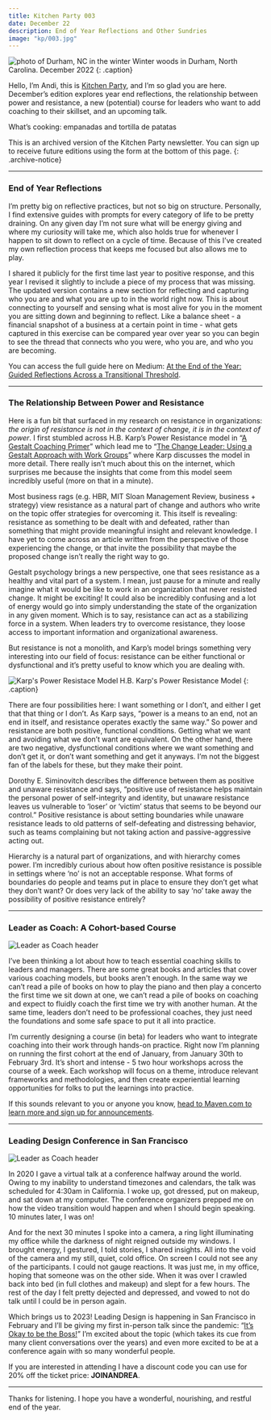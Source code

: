 ```yaml
---
title: Kitchen Party 003
date: December 22
description: End of Year Reflections and Other Sundries
image: "kp/003.jpg"
---
```


![photo of Durham, NC in the winter](kp/003.jpg)
Winter woods in Durham, North Carolina. December 2022
{: .caption}

Hello, I’m Andi, this is [Kitchen Party](kitchen-party), and I’m so glad you are here. December’s edition explores year end reflections, the relationship between power and resistance, a new (potential) course for leaders who want to add coaching to their skillset, and an upcoming talk.

What’s cooking: empanadas and tortilla de patatas

This is an archived version of the Kitchen Party newsletter. You can sign up to receive future editions using the form at the bottom of this page.
{: .archive-notice}

---

### End of Year Reflections

I’m pretty big on reflective practices, but not so big on structure. Personally, I find extensive guides with prompts for every category of life to be pretty draining. On any given day I’m not sure what will be energy giving and where my curiosity will take me, which also holds true for whenever I happen to sit down to reflect on a cycle of time. Because of this I’ve created my own reflection process that keeps me focused but also allows me to play.

I shared it publicly for the first time last year to positive response, and this year I revised it slightly to include a piece of my process that was missing. The updated version contains a new section for reflecting and capturing who you are and what you are up to in the world right now. This is about connecting to yourself and sensing what is most alive for you in the moment you are sitting down and beginning to reflect. Like a balance sheet - a financial snapshot of a business at a certain point in time - what gets captured in this exercise can be compared year over year so you can begin to see the thread that connects who you were, who you are, and who you are becoming.

You can access the full guide here on Medium: [At the End of the Year: Guided Reflections Across a Transitional Threshold](https://medium.com/method-matter/at-the-end-of-the-year-bd201ea99541).

---

### The Relationship Between Power and Resistance

Here is a fun bit that surfaced in my research on resistance in organizations: _the origin of resistance is not in the context of change, it is in the context of power_. I first stumbled across H.B. Karp’s Power Resistance model in “[A Gestalt Coaching Primer](https://www.amazon.com/Gestalt-Coaching-Primer-Awareness-Intelligence/dp/0997378131/ref=sr_1_1?crid=1KPZO3UT3D0QI&keywords=a+gestalt+coaching+primer&qid=1671832512&sprefix=a+gestalt+coaching+prim%2Caps%2C195&sr=8-1)” which lead me to “[The Change Leader: Using a Gestalt Approach with Work Groups](https://www.amazon.com/Change-Leader-Approach-H-Karp/dp/0883904691/ref=tmm_pap_swatch_0?_encoding=UTF8&qid=1671832557&sr=8-1)” where Karp discusses the model in more detail. There really isn’t much about this on the internet, which surprises me because the insights that come from this model seem incredibly useful (more on that in a minute).

Most business rags (e.g. HBR, MIT Sloan Management Review, business + strategy) view resistance as a natural part of change and authors who write on the topic offer strategies for overcoming it. This itself is revealing: resistance as something to be dealt with and defeated, rather than something that might provide meaningful insight and relevant knowledge. I have yet to come across an article written from the perspective of those experiencing the change, or that invite the possibility that maybe the proposed change isn’t really the right way to go.

Gestalt psychology brings a new perspective, one that sees resistance as a healthy and vital part of a system. I mean, just pause for a minute and really imagine what it would be like to work in an organization that never resisted change. It might be exciting! It could also be incredibly confusing and a lot of energy would go into simply understanding the state of the organization in any given moment. Which is to say, resistance can act as a stabilizing force in a system. When leaders try to overcome resistance, they loose access to important information and organizational awareness.

But resistance is not a monolith, and Karp’s model brings something very interesting into our field of focus: resistance can be either functional or dysfunctional and it’s pretty useful to know which you are dealing with.

![Karp's Power Resistace Model](kp/content/power-resistance.jpeg)
H.B. Karp's Power Resistance Model
{: .caption}

There are four possibilities here: I want something or I don’t, and either I get that that thing or I don’t. As Karp says, “power is a means to an end, not an end in itself, and resistance operates exactly the same way.” So power and resistance are both positive, functional conditions. Getting what we want and avoiding what we don’t want are equivalent. On the other hand, there are two negative, dysfunctional conditions where we want something and don’t get it, or don’t want something and get it anyways. I’m not the biggest fan of the labels for these, but they make their point.

Dorothy E. Siminovitch describes the difference between them as positive and unaware resistance and says, “positive use of resistance helps maintain the personal power of self-integrity and identity, but unaware resistance leaves us vulnerable to ‘loser’ or ‘victim’ status that seems to be beyond our control.” Positive resistance is about setting boundaries while unaware resistance leads to old patterns of self-defeating and distressing behavior, such as teams complaining but not taking action and passive-aggressive acting out.

Hierarchy is a natural part of organizations, and with hierarchy comes power. I’m incredibly curious about how often positive resistance is possible in settings where ‘no’ is not an acceptable response. What forms of boundaries do people and teams put in place to ensure they don’t get what they don’t want? Or does very lack of the ability to say ‘no’ take away the possibility of positive resistance entirely?

---

### Leader as Coach: A Cohort-based Course

![Leader as Coach header](kp/content/leader-as-coach.jpeg)

I’ve been thinking a lot about how to teach essential coaching skills to leaders and managers. There are some great books and articles that cover various coaching models, but books aren't enough. In the same way we can’t read a pile of books on how to play the piano and then play a concerto the first time we sit down at one, we can’t read a pile of books on coaching and expect to fluidly coach the first time we try with another human. At the same time, leaders don’t need to be professional coaches, they just need the foundations and some safe space to put it all into practice.

I’m currently designing a course (in beta) for leaders who want to integrate coaching into their work through hands-on practice. Right now I’m planning on running the first cohort at the end of January, from January 30th to February 3rd. It’s short and intense - 5 two hour workshops across the course of a week. Each workshop will focus on a theme, introduce relevant frameworks and methodologies, and then create experiential learning opportunities for folks to put the learnings into practice.

If this sounds relevant to you or anyone you know, [head to Maven.com to learn more and sign up for announcements](https://maven.com/andrea-mignolo/leader-as-coach).


---

### Leading Design Conference in San Francisco

![Leader as Coach header](kp/content/leading-design-2023.jpeg)

In 2020 I gave a virtual talk at a conference halfway around the world. Owing to my inability to understand timezones and calendars, the talk was scheduled for 4:30am in California. I woke up, got dressed, put on makeup, and sat down at my computer. The conference organizers prepped me on how the video transition would happen and when I should begin speaking. 10 minutes later, I was on!

And for the next 30 minutes I spoke into a camera, a ring light illuminating my office while the darkness of night reigned outside my windows. I brought energy, I gestured, I told stories, I shared insights. All into the void of the camera and my still, quiet, cold office. On screen I could not see any of the participants. I could not gauge reactions. It was just me, in my office, hoping that someone was on the other side. When it was over I crawled back into bed (in full clothes and makeup) and slept for a few hours. The rest of the day I felt pretty dejected and depressed, and vowed to not do talk until I could be in person again.

Which brings us to 2023! Leading Design is happening in San Francisco in February and I’ll be giving my first in-person talk since the pandemic: “[It’s Okay to be the Boss!](https://leadingdesign.com/conferences/sanfran-2023/speakers/andrea-mignolo)” I’m excited about the topic (which takes its cue from many client conversations over the years) and even more excited to be at a conference again with so many wonderful people.

If you are interested in attending I have a discount code you can use for 20% off the ticket price: **JOINANDREA**.

---

Thanks for listening. I hope you have a wonderful, nourishing, and restful end of the year.
